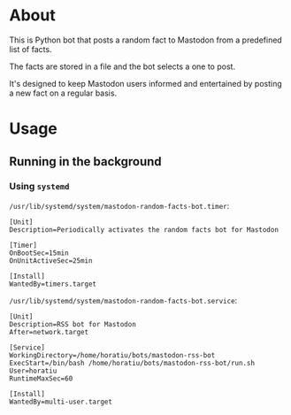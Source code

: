 # About

This is Python bot that posts a random fact to Mastodon from a predefined list of facts.

The facts are stored in a file and the bot selects a one to post.

It's designed to keep Mastodon users informed and entertained by posting a new fact on a regular basis.

# Usage

## Running in the background

### Using `systemd`

`/usr/lib/systemd/system/mastodon-random-facts-bot.timer`:
```gitconfig
[Unit]
Description=Periodically activates the random facts bot for Mastodon

[Timer]
OnBootSec=15min
OnUnitActiveSec=25min

[Install]
WantedBy=timers.target
```

`/usr/lib/systemd/system/mastodon-random-facts-bot.service`:
```gitconfig
[Unit]
Description=RSS bot for Mastodon
After=network.target

[Service]
WorkingDirectory=/home/horatiu/bots/mastodon-rss-bot
ExecStart=/bin/bash /home/horatiu/bots/mastodon-rss-bot/run.sh
User=horatiu
RuntimeMaxSec=60

[Install]
WantedBy=multi-user.target
```
